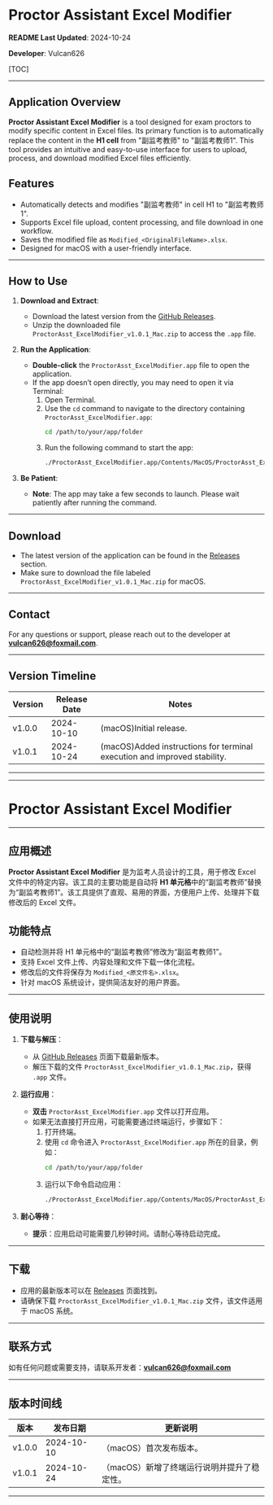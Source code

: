 # Proctor Assistant Excel Modifier

**README Last Updated**: 2024-10-24

**Developer**: Vulcan626

[TOC]

---

## Application Overview

**Proctor Assistant Excel Modifier** is a tool designed for exam proctors to modify specific content in Excel files. Its primary function is to automatically replace the content in the **H1 cell** from "副监考教师" to "副监考教师1". This tool provides an intuitive and easy-to-use interface for users to upload, process, and download modified Excel files efficiently.

## Features

- Automatically detects and modifies "副监考教师" in cell H1 to "副监考教师1".
- Supports Excel file upload, content processing, and file download in one workflow.
- Saves the modified file as `Modified_<OriginalFileName>.xlsx`.
- Designed for macOS with a user-friendly interface.

---

## How to Use

1. **Download and Extract**:
   - Download the latest version from the [GitHub Releases](https://github.com/your-repo-url/releases).
   - Unzip the downloaded file `ProctorAsst_ExcelModifier_v1.0.1_Mac.zip` to access the `.app` file.

2. **Run the Application**:
   - **Double-click** the `ProctorAsst_ExcelModifier.app` file to open the application. 
   - If the app doesn’t open directly, you may need to open it via Terminal:
     1. Open Terminal.
     2. Use the `cd` command to navigate to the directory containing `ProctorAsst_ExcelModifier.app`:
        ```bash
        cd /path/to/your/app/folder
        ```
     3. Run the following command to start the app:
        ```bash
        ./ProctorAsst_ExcelModifier.app/Contents/MacOS/ProctorAsst_ExcelModifier
        ```
   
3. **Be Patient**:
   - **Note**: The app may take a few seconds to launch. Please wait patiently after running the command.

---

## Download

- The latest version of the application can be found in the [Releases](https://github.com/Vulcan626/PA_ExcelModifier_Tool/releases/tag/v1.0.1_macOS) section.
- Make sure to download the file labeled `ProctorAsst_ExcelModifier_v1.0.1_Mac.zip` for macOS.

---

## Contact

For any questions or support, please reach out to the developer at **vulcan626@foxmail.com**.

---

## Version Timeline

| Version | Release Date   | Notes                        |
| ------- | -------------- | ---------------------------- |
| v1.0.0  | 2024-10-10     | (macOS)Initial release.             |
| v1.0.1  | 2024-10-24     | (macOS)Added instructions for terminal execution and improved stability. |

---

---

# Proctor Assistant Excel Modifier


---

## 应用概述

**Proctor Assistant Excel Modifier** 是为监考人员设计的工具，用于修改 Excel 文件中的特定内容。该工具的主要功能是自动将 **H1 单元格**中的“副监考教师”替换为“副监考教师1”。该工具提供了直观、易用的界面，方便用户上传、处理并下载修改后的 Excel 文件。

## 功能特点

- 自动检测并将 H1 单元格中的“副监考教师”修改为“副监考教师1”。
- 支持 Excel 文件上传、内容处理和文件下载一体化流程。
- 修改后的文件将保存为 `Modified_<原文件名>.xlsx`。
- 针对 macOS 系统设计，提供简洁友好的用户界面。

---

## 使用说明

1. **下载与解压**：
   - 从 [GitHub Releases](https://github.com/Vulcan626/PA_ExcelModifier_Tool/releases/tag/v1.0.1_macOS) 页面下载最新版本。
   - 解压下载的文件 `ProctorAsst_ExcelModifier_v1.0.1_Mac.zip`，获得 `.app` 文件。

2. **运行应用**：
   - **双击** `ProctorAsst_ExcelModifier.app` 文件以打开应用。
   - 如果无法直接打开应用，可能需要通过终端运行，步骤如下：
     1. 打开终端。
     2. 使用 `cd` 命令进入 `ProctorAsst_ExcelModifier.app` 所在的目录，例如：
        ```bash
        cd /path/to/your/app/folder
        ```
     3. 运行以下命令启动应用：
        ```bash
        ./ProctorAsst_ExcelModifier.app/Contents/MacOS/ProctorAsst_ExcelModifier
        ```

3. **耐心等待**：
   - **提示**：应用启动可能需要几秒钟时间。请耐心等待启动完成。

---

## 下载

- 应用的最新版本可以在 [Releases](https://github.com/Vulcan626/PA_ExcelModifier_Tool/releases/tag/v1.0.1_macOS) 页面找到。
- 请确保下载 `ProctorAsst_ExcelModifier_v1.0.1_Mac.zip` 文件，该文件适用于 macOS 系统。

---

## 联系方式

如有任何问题或需要支持，请联系开发者：**vulcan626@foxmail.com**

---

## 版本时间线

| 版本    | 发布日期         | 更新说明                                      |
| ------- | ---------------- | --------------------------------------------- |
| v1.0.0  | 2024-10-10       | （macOS）首次发布版本。                       |
| v1.0.1  | 2024-10-24       | （macOS）新增了终端运行说明并提升了稳定性。    |

---

